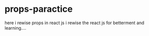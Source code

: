 # props-paractice
here i rewise props in react js 
i rewise the react js for betterment and learning....
